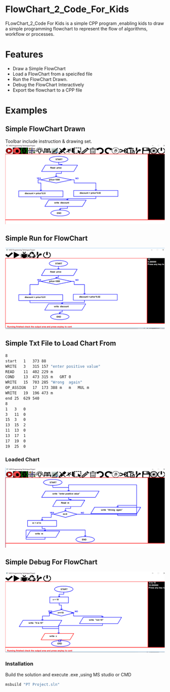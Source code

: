 # FlowChart_2_Code_For_Kids



FLowChart_2_Code For Kids is a simple CPP program ,enabling kids to draw a simple programming flowchart to represent the flow of algorithms, workflow or processes.

#  Features

  - Draw a Simple FlowChart
  - Load a FlowChart from a speicifed file
  - Run the FlowChart Drawn.
  - Debug the FlowChart Interactively
  - Export tbe flowchart to a CPP file

# Examples
## Simple FlowChart Drawn 
Toolbar include instruction & drawing set.  
![Image of Simple FlowChart](https://github.com/marwankefah/FlowChart_2_CPP/blob/master/chart1graph.PNG)
## Simple Run for FlowChart
![Image of Simple Run](https://github.com/marwankefah/FlowChart_2_CPP/blob/master/chart1run.PNG)
## Simple Txt File to Load Chart From
 ```sh
8	
start	1	373	88	
WRITE	3	315	157	"enter positive value"	
READ	11	402	229	m	
COND	13	473	315	m	GRT	0	
WRITE	15	703	285	"Wrong  again"	
OP_ASSIGN	17	173	388	m	m	MUL	m	
WRITE	19	196	473	m	
end	25	629	540	
8	
1	3	0	
3	11	0	
15	3	0	
13	15	2	
11	13	0	
13	17	1	
17	19	0	
19	25	0
 ```
### Loaded Chart
 ![Image of Simple Loaded Chart](https://github.com/marwankefah/FlowChart_2_CPP/blob/master/chart2graph.PNG)
## Simple Debug For FlowChart
 ![Image of Simple Debug](https://github.com/marwankefah/FlowChart_2_CPP/blob/master/chart3sim.PNG)
 
 
 
### Installation
Build the solution and execute .exe ,using MS studio or CMD
 ```sh
 msbuild "PT Project.sln"
  ```
